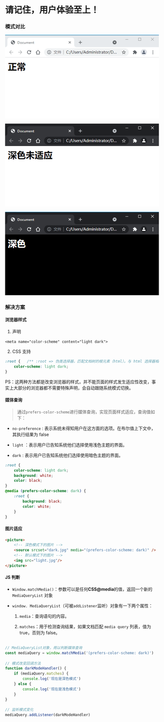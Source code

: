 # 请记住，用户体验至上！

### 模式对比

![正常](../Img/CSS/正常.png)

![深色未适应](../Img/CSS/深色未适应.png)

![深色](../Img/CSS/深色.png)

### 解决方案

#### 浏览器样式

1. 声明 

`<meta name="color-scheme" content="light dark">`

2. CSS 支持

``` css
:root {   /** :root => 伪类选择器，匹配文档树的根元素（html）。与 html 选择器相比，优先级更高 **/
    color-scheme: light dark;
}
```

PS：这两种方法都是改变浏览器的样式，并不能页面的样式发生适应性改变，事实上大部分的浏览器都不需要特殊声明，会自动跟随系统模式切换。

#### 媒体查询 

> 通过`prefers-color-scheme`进行媒体查询，实现页面样式适应，查询值如下：

- `no-preference` : 表示系统未得知用户在这方面的选项。在布尔值上下文中，其执行结果为 false

- `light` ：表示用户已告知系统他们选择使用浅色主题的界面。

- `dark` : 表示用户已告知系统他们选择使用暗色主题的界面。

```css
:root {
    color-scheme: light dark;
    background: white;
    color: black;
}
@media (prefers-color-scheme: dark) {
    :root {
        background: black;
        color: white;
    }
}
```

#### 图片适应

```html
<picture>
    <!-- 深色模式下的图片 -->
    <source srcset="dark.jpg" media="(prefers-color-scheme: dark)" />
    <!-- 默认模式下的图片 -->
    <img src="light.jpg"/>
</picture>

```

#### JS 判断

- `Window.matchMedia()`：参数可以是任何**CSS@media**的值，返回一个新的 `MediaQueryList` 对象

- `window. MediaQueryList`（可被`addListener`监听）对象有一下两个属性：

    1. `media`：查询语句的内容。

    2. `matches`：用于检测查询结果，如果文档匹配 `media query` 列表，值为 true，否则为 false。

```js

// MediaQueryList对象，用以判断媒体查询 
const mediaQuery = window.matchMedia('(prefers-color-scheme: dark)')

// 模式改变回调方法
function darkModeHandler() {
    if (mediaQuery.matches) {
        console.log('现在是深色模式')
    } else {
        console.log('现在是浅色模式')
    }
}

// 监听模式变化
mediaQuery.addListener(darkModeHandler)
```